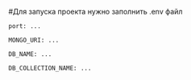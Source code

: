 #Для запуска проекта нужно заполнить .env файл

```port: ...```

```MONGO_URI: ...```

```DB_NAME: ...```

```DB_COLLECTION_NAME: ...```

